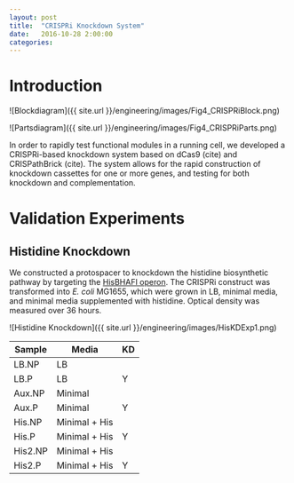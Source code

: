```yaml
---
layout: post
title:  "CRISPRi Knockdown System"
date:   2016-10-28 2:00:00
categories:
---
```


# Introduction

![Blockdiagram]({{ site.url }}/engineering/images/Fig4_CRISPRiBlock.png)

![Partsdiagram]({{ site.url }}/engineering/images/Fig4_CRISPRiParts.png)

In order to rapidly test functional modules in a running cell, we developed a CRISPRi-based knockdown system based on dCas9 (cite) and CRISPathBrick (cite). The system allows for the rapid construction of knockdown cassettes for one or more genes, and testing for both knockdown and complementation.

# Validation Experiments

## Histidine Knockdown

We constructed a protospacer to knockdown the histidine biosynthetic pathway by targeting the [HisBHAFI operon](http://ecocyc.org/ECOLI/NEW-IMAGE?type=NIL&object=TU0-6650&redirect=T). The CRISPRi construct was transformed into *E. coli* MG1655, which were grown in LB, minimal media, and minimal media supplemented with histidine. Optical density was measured over 36 hours.

![Histidine Knockdown]({{ site.url }}/engineering/images/HisKDExp1.png)

| Sample | Media | KD |
| ------ | ----- | --------------------- |
| LB.NP  | LB    |                       |
| LB.P   | LB    | Y                     |
| Aux.NP | Minimal    | |
| Aux.P  | Minimal    | Y|
| His.NP  | Minimal + His    | |
| His.P  | Minimal + His    | Y|
| His2.NP  | Minimal + His    | |
| His2.P  | Minimal + His    | Y|